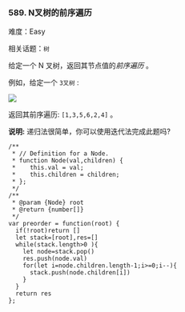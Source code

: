 ### 589. N叉树的前序遍历

难度：Easy

相关话题：`树`

给定一个 N 叉树，返回其节点值的*前序遍历* 。

例如，给定一个 `3叉树` :



![](https://assets.leetcode-cn.com/aliyun-lc-upload/uploads/2018/10/12/narytreeexample.png)




返回其前序遍历:  `[1,3,5,6,2,4]` 。



**说明:** 递归法很简单，你可以使用迭代法完成此题吗?



```
/**
 * // Definition for a Node.
 * function Node(val,children) {
 *    this.val = val;
 *    this.children = children;
 * };
 */
/**
 * @param {Node} root
 * @return {number[]}
 */
var preorder = function(root) {
  if(!root)return []
  let stack=[root],res=[]
  while(stack.length>0 ){
    let node=stack.pop()
    res.push(node.val)
    for(let i=node.children.length-1;i>=0;i--){
      stack.push(node.children[i])
    }
  }
  return res
};



```

